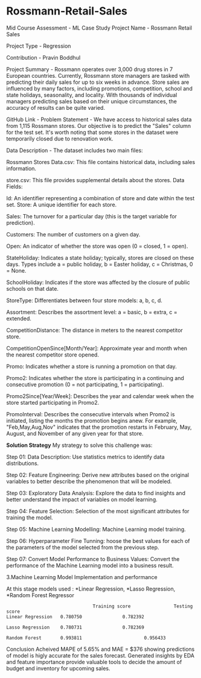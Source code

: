 # Rossmann-Retail-Sales
Mid Course Assessment - ML Case Study
Project Name - Rossmann Retail Sales

Project Type - Regression

Contribution - Pravin Boddhul

Project Summary -
Rossmann operates over 3,000 drug stores in 7 European countries. Currently, Rossmann store managers are tasked with predicting their daily sales for up to six weeks in advance. Store sales are influenced by many factors, including promotions, competition, school and state holidays, seasonality, and locality. With thousands of individual managers predicting sales based on their unique circumstances, the accuracy of results can be quite varied.

GitHub Link -
Problem Statement -
We have access to historical sales data from 1,115 Rossmann stores. Our objective is to predict the "Sales" column for the test set. It's worth noting that some stores in the dataset were temporarily closed due to renovation work.

Data Description -
The dataset includes two main files:

Rossmann Stores Data.csv: This file contains historical data, including sales information.

store.csv: This file provides supplemental details about the stores. Data Fields:

Id: An identifier representing a combination of store and date within the test set. Store: A unique identifier for each store.

Sales: The turnover for a particular day (this is the target variable for prediction).

Customers: The number of customers on a given day.

Open: An indicator of whether the store was open (0 = closed, 1 = open).

StateHoliday: Indicates a state holiday; typically, stores are closed on these days. Types include a = public holiday, b = Easter holiday, c = Christmas, 0 = None.

SchoolHoliday: Indicates if the store was affected by the closure of public schools on that date.

StoreType: Differentiates between four store models: a, b, c, d.

Assortment: Describes the assortment level: a = basic, b = extra, c = extended.

CompetitionDistance: The distance in meters to the nearest competitor store.

CompetitionOpenSince[Month/Year]: Approximate year and month when the nearest competitor store opened.

Promo: Indicates whether a store is running a promotion on that day.

Promo2: Indicates whether the store is participating in a continuing and consecutive promotion (0 = not participating, 1 = participating).

Promo2Since[Year/Week]: Describes the year and calendar week when the store started participating in Promo2.

PromoInterval: Describes the consecutive intervals when Promo2 is initiated, listing the months the promotion begins anew. For example, "Feb,May,Aug,Nov" indicates that the promotion restarts in February, May, August, and November of any given year for that store.

**Solution Strategy**
My strategy to solve this challenge was:

Step 01: Data Description: Use statistics metrics to identify data distributions.

Step 02: Feature Engineering: Derive new attributes based on the original variables to better describe the phenomenon that will be modeled.

Step 03: Exploratory Data Analysis: Explore the data to find insights and better understand the impact of variables on model learning.

Step 04: Feature Selection: Selection of the most significant attributes for training the model.

Step 05: Machine Learning Modelling: Machine Learning model training.

Step 06: Hyperparameter Fine Tunning: hoose the best values for each of the parameters of the model selected from the previous step.

Step 07: Convert Model Performance to Business Values: Convert the performance of the Machine Learning model into a business result.

3.Machine Learning Model Implementation and performance

At this stage models used : *Linear Regression, *Lasso Regression, *Random Forest Regressor

                                    Training score                Testing score 
	Linear Regression	0.780750		       0.782392
	
	Lasso Regression	0.780731		       0.782369
	
	Random Forest    	0.993811             	       0.956433
Conclusion
Acheived MAPE of 5.65% and MAE = $376 showing predictions of model is higly accurate for the sales forecast. Generated insights by EDA and feature importance provide valuable tools to decide the amount of budget and inventory for upcoming sales.
